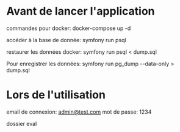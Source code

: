 # Avant de lancer l'application

commandes pour docker: docker-compose up -d

accéder à la base de donnée: symfony run psql

restaurer les données docker: symfony run psql < dump.sql

Pour enregistrer les données: symfony run pg_dump --data-only > dump.sql


# Lors de l'utilisation 
email de connexion: admin@test.com
mot de passe: 1234 

dossier eval
